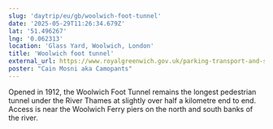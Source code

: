 ```yaml
---
slug: 'daytrip/eu/gb/woolwich-foot-tunnel'
date: '2025-05-29T11:26:34.679Z'
lat: '51.496267'
lng: '0.062313'
location: 'Glass Yard, Woolwich, London'
title: 'Woolwich foot tunnel'
external_url: https://www.royalgreenwich.gov.uk/parking-transport-and-streets/travel-foot-bike-or-public-transport/check-status-foot-tunnels-and
poster: "Cain Mosni aka Camopants"
---
```

Opened in 1912, the Woolwich Foot Tunnel remains the longest pedestrian tunnel under the River Thames at slightly over half a kilometre end to end.  Access is near the Woolwich Ferry piers on the north and south banks of the river.